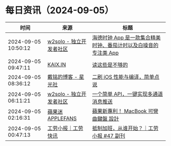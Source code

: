﻿# 每日资讯（2024-09-05）

|时间|来源|标题|
|---|---|---|
|2024-09-05 10:50:12|[w2solo - 独立开发者社区](https://w2solo.com/topics/feed)|[海德时钟 App 是一款集合精美时钟、番茄计时以及白噪音的专注类 App](https://w2solo.com/topics/5004)|
|2024-09-05 09:47:11|[KAIX.IN](https://kaix.in/feed/)|[读这些是不够的](https://kaix.in/2024/0905-not-enough/)|
|2024-09-05 08:36:12|[戴铭的博客 - 星光社](https://ming1016.github.io/atom.xml)|[二刷 iOS 性能与编译，简单点说](https://starming.com/2024/09/05/iOS-performance-optimization-second-time/)|
|2024-09-05 06:11:21|[w2solo - 独立开发者社区](https://w2solo.com/topics/feed)|[一个简单 API，一键实现多通道消息推送](https://w2solo.com/topics/5003)|
|2024-09-05 02:16:31|[蘋果迷 APPLEFANS](https://applefans.today/feed/)|[蘋果新專利！ MacBook 可彎曲鍵盤 設計](https://applefans.today/2024-09-apple-patent-for-macbook-with-a-flexible-glass-keyboard/)|
|2024-09-05 00:47:13|[工劳小报｜工劳快讯](https://newsletter.laborinfocn.com/rss)|[抵制加班，从谁开始？｜工劳小报 #47 副刊](https://feed.laborinfocn7.com/issue47-supplement/)|
